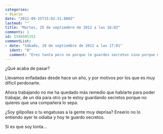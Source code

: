 ```yaml
---
categories:
- diario
date: "2012-09-25T15:02:31.000Z"
lastmod: ""
title: "Martes, 25 de septiembre de 2012 a las 16:02"
comments: 1
id: 1348585351
commentList:
- date: "Sábado, 29 de septiembre de 2012 a las 17:01"
  ident: "0"
  comment: "Eres tonta pero no porque le guardes secretos sino porque no sabes usarlos xD\n\n¿No te habías peleado con ella? Pues es tu hora de vengarte. Me pondré en plan diablillo de tu hombro derecho y te susurraré al oido esto: vende sus secretos... cuentalos... que vuelen como el viento...\n\nPero claro siempre puedes hacer de tonta... Aunque también he de apuntar que no todas las personas son capaces de ser tan rastreras, yo me incluyo, sin embargo me rio de cosas así xD\n\nSi quieres ir por el buen camino simplemente pasa de lo que te dice y yasta, comportate como una mera profesional que se dedica a su trabajo."
---
```


¿Qué acaba de pasar?  
  
Llevamos enfadadas desde hace un año, y por motivos por los que es muy díficil perdonarte.  
  
Ahora trabajando no me ha quedado más remedio que hablarte para poder trabajar, de un día para otro ya te estoy guardando secretos porque no quieres que una compañera lo sepa.  
  
¿Soy gilipollas o tu engatusas a la gente muy deprisa? Enserio no lo entiendo ayer te odiaba y hoy te guardo secretos.  
  
Si es que soy tonta...